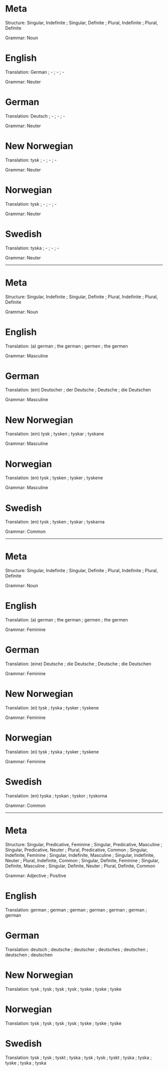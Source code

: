 Meta
====

Structure: Singular, Indefinite ; Singular, Definite ; Plural, Indefinite ; Plural, Definite

Grammar:   Noun



English
=======

Translation: German ; - ; - ; -

Grammar:     Neuter



German
======

Translation: Deutsch ; - ; - ; -

Grammar:     Neuter



New Norwegian
=============

Translation: tysk ; - ; - ; -

Grammar:     Neuter



Norwegian
=========

Translation: tysk ; - ; - ; -

Grammar:     Neuter



Swedish
=======

Translation: tyska ; - ; - ; -

Grammar:     Neuter



--------------------------------------------------------------------------------



Meta
====

Structure: Singular, Indefinite ; Singular, Definite ; Plural, Indefinite ; Plural, Definite

Grammar:   Noun



English
=======

Translation: (a) german ; the german ; germen ; the germen

Grammar:     Masculine



German
======

Translation: (ein) Deutscher ; der Deutsche ; Deutsche ; die Deutschen

Grammar:     Masculine



New Norwegian
=============

Translation: (ein) tysk ; tysken ; tyskar ; tyskane

Grammar:     Masculine



Norwegian
=========


Translation: (en) tysk ; tysken ; tysker ; tyskene

Grammar:     Masculine



Swedish
=======

Translation: (en) tysk ; tysken ; tyskar ; tyskarna

Grammar:     Common



--------------------------------------------------------------------------------



Meta
====

Structure: Singular, Indefinite ; Singular, Definite ; Plural, Indefinite ; Plural, Definite

Grammar:   Noun



English
=======

Translation: (a) german ; the german ; germen ; the germen

Grammar:     Feminine



German
======

Translation: (eine) Deutsche ; die Deutsche ; Deutsche ; die Deutschen

Grammar:     Feminine



New Norwegian
=============

Translation: (ei) tysk ; tyska ; tysker ; tyskene

Grammar:     Feminine



Norwegian
=========


Translation: (ei) tysk ; tyska ; tysker ; tyskene

Grammar:     Feminine



Swedish
=======

Translation: (en) tyska ; tyskan ; tyskor ; tyskorna

Grammar:     Common



--------------------------------------------------------------------------------

Meta
====

Structure: Singular, Predicative, Feminine ; Singular, Predicative, Masculine ; Singular, Predicative, Neuter ; Plural, Predicative, Common ;
           Singular, Indefinite, Feminine  ; Singular, Indefinite, Masculine  ; Singular, Indefinite, Neuter  ; Plural, Indefinite, Common  ;
           Singular, Definite, Feminine    ; Singular, Definite, Masculine    ; Singular, Definite, Neuter    ; Plural, Definite, Common

Grammar:   Adjective ; Positive



English
=======

Translation: german ;
             german ; german ; german ;
             german ; german ; german



German
======

Translation: deutsch   ;
             deutsche  ; deutscher ; deutsches ;
             deutschen ; deutschen ; deutschen



New Norwegian
=============

Translation: tysk  ;
             tysk  ; tysk  ; tysk  ;
             tyske ; tyske ; tyske



Norwegian
=========

Translation: tysk  ;
             tysk  ; tysk  ; tysk  ;
             tyske ; tyske ; tyske



Swedish
=======

Translation: tysk  ; tysk  ; tyskt ; tyska ;
             tysk  ; tysk  ; tyskt ; tyska ;
             tyska ; tyske ; tyska ; tyska
